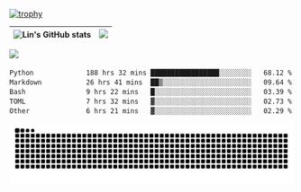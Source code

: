 [![trophy](https://github-profile-trophy.vercel.app/?username=ocss884&column=7)](https://github.com/ocss884)

| ![Lin's GitHub stats](https://github-readme-stats.vercel.app/api?username=ocss884&show_icons=true&hide_border=True&count_private=true) | ![](https://github-readme-streak-stats.herokuapp.com?user=ocss884&hide_border=true&date_format=M%20j%5B%2C%20Y%5D&ring=7EDDCF&fire=7EDDCF") |
| ------------------------------------------------------------ | ------------------------------------------------------------ |

![](https://komarev.com/ghpvc/?username=ocss884&color=brightgreen)

<!--START_SECTION:waka-->

```txt
Python             188 hrs 32 mins █████████████████░░░░░░░░   68.12 %
Markdown           26 hrs 41 mins  ██▒░░░░░░░░░░░░░░░░░░░░░░   09.64 %
Bash               9 hrs 22 mins   █░░░░░░░░░░░░░░░░░░░░░░░░   03.39 %
TOML               7 hrs 32 mins   ▓░░░░░░░░░░░░░░░░░░░░░░░░   02.73 %
Other              6 hrs 21 mins   ▓░░░░░░░░░░░░░░░░░░░░░░░░   02.29 %
```

<!--END_SECTION:waka-->

<p align="center">
   <img src="https://github.com/ocss884/ocss884/blob/output/github-snake.svg" alt="snake">
</p>

